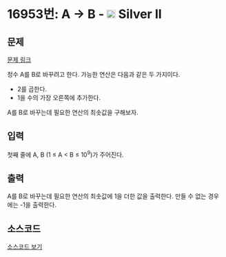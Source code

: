 # 16953번: A → B - <img src="https://static.solved.ac/tier_small/9.svg" style="height:20px" /> Silver II

<!-- performance -->

<!-- 문제 제출 후 깃허브에 푸시를 했을 때 제출한 코드의 성능이 입력될 공간입니다.-->

<!-- end -->

## 문제

[문제 링크](https://boj.kr/16953)


<p>정수 A를 B로 바꾸려고 한다. 가능한 연산은 다음과 같은 두 가지이다.</p>

<ul>
<li>2를 곱한다.</li>
<li>1을 수의 가장 오른쪽에 추가한다.&nbsp;</li>
</ul>

<p>A를 B로 바꾸는데 필요한 연산의 최솟값을 구해보자.</p>



## 입력


<p>첫째 줄에 A, B (1 ≤ A &lt; B ≤ 10<sup>9</sup>)가 주어진다.</p>



## 출력


<p>A를 B로 바꾸는데 필요한 연산의 최솟값에 1을 더한 값을 출력한다. 만들 수 없는 경우에는 -1을 출력한다.</p>



## 소스코드

[소스코드 보기](A%20→%20B.py)